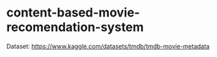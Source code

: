 # content-based-movie-recomendation-system
Dataset:
https://www.kaggle.com/datasets/tmdb/tmdb-movie-metadata
